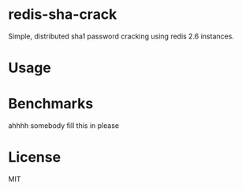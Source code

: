 redis-sha-crack
==========

Simple, distributed sha1 password cracking using redis 2.6 instances.

# Usage


# Benchmarks
ahhhh somebody fill this in please

# License
MIT
